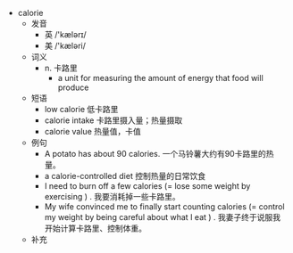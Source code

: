 - calorie
  - 发音
    - 英 /'kælərɪ/
    - 美 /'kæləri/
  - 词义
    - n. 卡路里
      - a unit for measuring the amount of  energy  that food will produce
  - 短语
    - low calorie 低卡路里
    - calorie intake 卡路里摄入量；热量摄取
    - calorie value 热量值，卡值
  - 例句
    - A potato has about 90 calories. 一个马铃薯大约有90卡路里的热量。
    - a calorie-controlled diet 控制热量的日常饮食
    - I need to burn off a few calories (= lose some weight by exercising ) . 我要消耗掉一些卡路里。
    - My wife convinced me to finally start counting calories (= control my weight by being careful about what I eat ) . 我妻子终于说服我开始计算卡路里、控制体重。
  - 补充